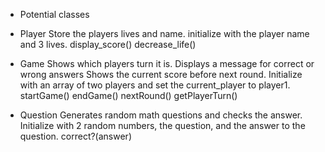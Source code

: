 * Potential classes
- Player
Store the players lives and name.
initialize with the player name and 3 lives.
display_score()
decrease_life()


- Game
Shows which players turn it is.
Displays a message for correct or wrong answers
Shows the current score before next round.
Initialize with an array of two players and set the current_player to player1.
startGame()
endGame()
nextRound()
getPlayerTurn()

- Question
Generates random math questions and checks the answer.
Initialize with 2 random numbers, the question, and the answer to the question.
correct?(answer)
